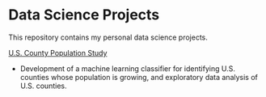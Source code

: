 # Data Science Projects

This repository contains my personal data science projects.  


[U.S. County Population Study](UScountyPop/)
- Development of a machine learning classifier for identifying U.S. counties whose 
population is growing, and exploratory data analysis of U.S. counties.


